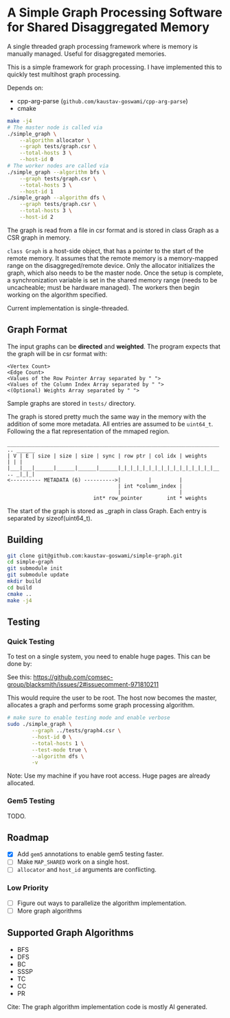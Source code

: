 # A Simple Graph Processing Software for Shared Disaggregated Memory

A single threaded graph processing framework where is memory is manually
managed.
Useful for disaggregated memories.

This is a simple framework for graph processing.
I have implemented this to quickly test multihost graph processing.

Depends on:
* cpp-arg-parse (`github.com/kaustav-goswami/cpp-arg-parse`)
* cmake

```sh
make -j4
# The master node is called via
./simple_graph \
    --algorithm allocator \
    --graph tests/graph.csr \
    --total-hosts 3 \
    --host-id 0
# The worker nodes are called via
./simple_graph --algorithm bfs \
    --graph tests/graph.csr \
    --total-hosts 3 \
    --host-id 1
./simple_graph --algorithm dfs \
    --graph tests/graph.csr \
    --total-hosts 3 \
    --host-id 2
```

The graph is read from a file in csr format and is stored in class Graph as a
CSR graph in memory.

`class Graph` is a host-side object, that has a pointer to the start of the
remote memory.
It assumes that the remote memory is a memory-mapped range on the
disaggreged/remote device.
Only the allocator initializes the graph, which also needs to be the master
node.
Once the setup is complete, a synchronization variable is set in the shared
memory range (needs to be uncacheable; must be hardware managed).
The workers then begin working on the algorithm specified.

Current implementation is single-threaded.

## Graph Format

The input graphs can be **directed** and **weighted**.
The program expects that the graph will be in csr format with:
```
<Vertex Count>
<Edge Count>
<Values of the Row Pointer Array separated by " ">
<Values of the Column Index Array separated by " ">
<(Optional) Weights Array separated by " ">
```

Sample graphs are stored in `tests/` directory.

The graph is stored pretty much the same way in the memory with the addition
of some more metadata.
All entries are assumed to be `uint64_t`.
Following the a flat representation of the mmaped region.
```
_____________________________________________________________________ .. ______
| V | E | size | size | size | sync | row ptr | col idx | weights         | | |
|___|___|______|______|______|______|_|_|_|_|_|_|_|_|_|_|_|_|_|_|_|__ .. _|_|_|
<---------- METADATA (6) ---------->|         |         |
                                    | int *column_index |
                                    |                   |
                            int* row_pointer        int * weights
```

The start of the graph is stored as _graph in class Graph.
Each entry is separated by sizeof(uint64_t).

## Building

```sh
git clone git@github.com:kaustav-goswami/simple-graph.git
cd simple-graph
git submodule init
git submodule update
mkdir build
cd build
cmake ..
make -j4
```

## Testing

### Quick Testing

To test on a single system, you need to enable huge pages.
This can be done by:

See this: https://github.com/comsec-group/blacksmith/issues/2#issuecomment-971810211

This would require the user to be root.
The host now becomes the master, allocates a graph and performs some graph
processing algorithm.

```sh
# make sure to enable testing mode and enable verbose
sudo ./simple_graph \
        --graph ../tests/graph4.csr \
        --host-id 0 \
        --total-hosts 1 \
        --test-mode true \
        --algorithm dfs \
        -v
```

Note: Use my machine if you have root access. Huge pages are already allocated.

### Gem5 Testing

TODO.

## Roadmap

- [x] Add `gem5` annotations to enable gem5 testing faster.
- [ ] Make `MAP_SHARED` work on a single host.
- [ ] `allocator` and `host_id` arguments are conflicting.

### Low Priority

- [ ] Figure out ways to parallelize the algorithm implementation.
- [ ] More graph algorithms

## Supported Graph Algorithms

* BFS
* DFS
* BC
* SSSP
* TC
* CC
* PR

Cite: The graph algorithm implementation code is mostly AI generated.

